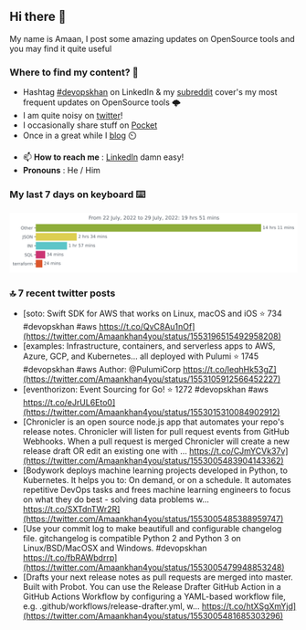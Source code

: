 <!--- [![Hits](https://hits.seeyoufarm.com/api/count/incr/badge.svg?url=https%3A%2F%2Fgithub.com%2Fakhan4u%2Fhit-counter&count_bg=%2379C83D&title_bg=%23555555&icon=&icon_color=%23E7E7E7&title=visits&edge_flat=false)](https://hits.seeyoufarm.com) --->

## Hi there 👋

My name is Amaan, I post some amazing updates on OpenSource tools and you may find it quite useful

### Where to find my content? 🤔

* Hashtag [#devopskhan](https://www.linkedin.com/feed/hashtag/devopskhan/) on LinkedIn & my [subreddit](https://www.reddit.com/r/devopskhan/) cover's my most frequent updates on OpenSource tools 🌩️
* I am quite noisy on [twitter](https://twitter.com/Amaankhan4you)!
* I occasionally share stuff on [Pocket](https://getpocket.com/@ej6g8d1dp2829A16a9Tf5d4T6bAMp3d8791rejDe86yem3bm4e14ex4fT4dluk29)
* Once in a great while I [blog](https://linuxparrot.com/) ⏲️


- 📫 **How to reach me** : [LinkedIn](https://www.linkedin.com/in/amaan-khan-linux-ninja) damn easy!
- **Pronouns** : He / Him

### My last 7 days on keyboard ⌨️

<img src="https://github.com/akhan4u/akhan4u/blob/main/images/stat.svg" alt="Amaan's Wakatime Activity!"/>

### 🔝 7 recent twitter posts
<!-- DEVDOJO:START -->
- [soto: Swift SDK for AWS that works on Linux, macOS and iOS
⭐️ 734
#devopskhan #aws
https://t.co/QvC8Au1nOf](https://twitter.com/Amaankhan4you/status/1553196515492958208)
- [examples: Infrastructure, containers, and serverless apps to AWS, Azure, GCP, and Kubernetes... all deployed with Pulumi
⭐️ 1745
#devopskhan #aws
Author: @PulumiCorp
https://t.co/leqhHk53gZ](https://twitter.com/Amaankhan4you/status/1553105912566452227)
- [eventhorizon: Event Sourcing for Go!
⭐️ 1272
#devopskhan #aws
https://t.co/eJrUL6Eto0](https://twitter.com/Amaankhan4you/status/1553015310084902912)
- [Chronicler is an open source node.js app that automates your repo&#39;s release notes. Chronicler will listen for pull request events from GitHub Webhooks. When a pull request is merged Chronicler will create a new release draft OR edit an existing one with … https://t.co/CJmYCVk37v](https://twitter.com/Amaankhan4you/status/1553005483904143362)
- [Bodywork deploys machine learning projects developed in Python, to Kubernetes. It helps you to: On demand, or on a schedule. It automates repetitive DevOps tasks and frees machine learning engineers to focus on what they do best - solving data problems w… https://t.co/SXTdnTWr2R](https://twitter.com/Amaankhan4you/status/1553005485388959747)
- [Use your commit log to make beautifull and configurable changelog file. gitchangelog is compatible Python 2 and Python 3 on Linux/BSD/MacOSX and Windows. #devopskhan https://t.co/fbRAWbdrrp](https://twitter.com/Amaankhan4you/status/1553005479948853248)
- [Drafts your next release notes as pull requests are merged into master. Built with Probot. You can use the Release Drafter GitHub Action in a GitHub Actions Workflow by configuring a YAML-based workflow file, e.g. .github/workflows/release-drafter.yml, w… https://t.co/htXSgXmYjd](https://twitter.com/Amaankhan4you/status/1553005481685303296)
<!-- DEVDOJO:END -->

<!-- ![Amaan's GitHub stats](https://github-readme-stats.vercel.app/api?username=akhan4u&count_private=true&show_icons=true&hide=contribs) -->
